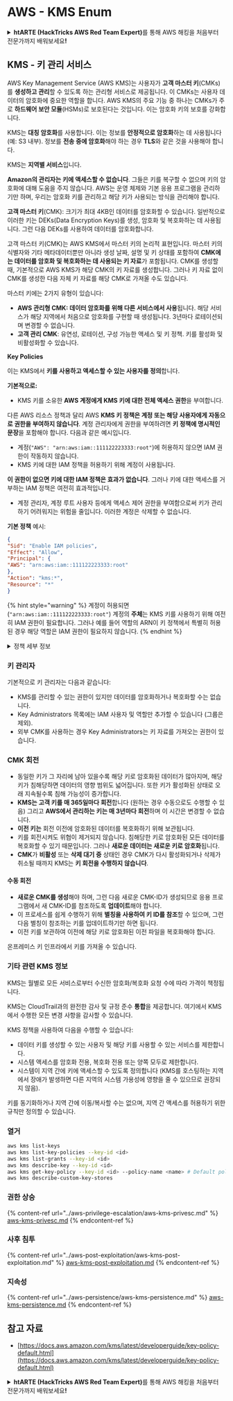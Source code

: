 # AWS - KMS Enum

<details>

<summary><strong>htARTE (HackTricks AWS Red Team Expert)</strong>를 통해 AWS 해킹을 처음부터 전문가까지 배워보세요<strong>!</strong></summary>

HackTricks를 지원하는 다른 방법:

* **회사를 HackTricks에서 광고하거나 HackTricks를 PDF로 다운로드**하려면 [**SUBSCRIPTION PLANS**](https://github.com/sponsors/carlospolop)를 확인하세요!
* [**공식 PEASS & HackTricks 스웨그**](https://peass.creator-spring.com)를 얻으세요.
* [**The PEASS Family**](https://opensea.io/collection/the-peass-family)를 발견하세요. 독점적인 [**NFTs**](https://opensea.io/collection/the-peass-family) 컬렉션입니다.
* 💬 [**Discord 그룹**](https://discord.gg/hRep4RUj7f) 또는 [**텔레그램 그룹**](https://t.me/peass)에 **참여**하거나 **Twitter** 🐦 [**@hacktricks\_live**](https://twitter.com/hacktricks\_live)**를** **팔로우**하세요.
* **HackTricks**와 **HackTricks Cloud** github 저장소에 PR을 제출하여 **해킹 트릭을 공유**하세요.

</details>

## KMS - 키 관리 서비스

AWS Key Management Service (AWS KMS)는 사용자가 **고객 마스터 키**(CMKs)를 **생성하고 관리**할 수 있도록 하는 관리형 서비스로 제공됩니다. 이 CMKs는 사용자 데이터의 암호화에 중요한 역할을 합니다. AWS KMS의 주요 기능 중 하나는 CMKs가 주로 **하드웨어 보안 모듈**(HSMs)로 보호된다는 것입니다. 이는 암호화 키의 보호를 강화합니다.

KMS는 **대칭 암호화**를 사용합니다. 이는 정보를 **안정적으로 암호화**하는 데 사용됩니다(예: S3 내부). 정보를 **전송 중에 암호화**해야 하는 경우 **TLS**와 같은 것을 사용해야 합니다.

KMS는 **지역별 서비스**입니다.

**Amazon의 관리자는 키에 액세스할 수 없습니다**. 그들은 키를 복구할 수 없으며 키의 암호화에 대해 도움을 주지 않습니다. AWS는 운영 체제와 기본 응용 프로그램을 관리하기만 하며, 우리는 암호화 키를 관리하고 해당 키가 사용되는 방식을 관리해야 합니다.

**고객 마스터 키**(CMK): 크기가 최대 4KB인 데이터를 암호화할 수 있습니다. 일반적으로 이러한 키는 DEKs(Data Encryption Keys)를 생성, 암호화 및 복호화하는 데 사용됩니다. 그런 다음 DEKs를 사용하여 데이터를 암호화합니다.

고객 마스터 키(CMK)는 AWS KMS에서 마스터 키의 논리적 표현입니다. 마스터 키의 식별자와 기타 메타데이터뿐만 아니라 생성 날짜, 설명 및 키 상태를 포함하여 **CMK에는 데이터를 암호화 및 복호화하는 데 사용되는 키 자료**가 포함됩니다. CMK를 생성할 때, 기본적으로 AWS KMS가 해당 CMK의 키 자료를 생성합니다. 그러나 키 자료 없이 CMK를 생성한 다음 자체 키 자료를 해당 CMK로 가져올 수도 있습니다.

마스터 키에는 2가지 유형이 있습니다:

* **AWS 관리형 CMK: 데이터 암호화를 위해 다른 서비스에서 사용**됩니다. 해당 서비스가 해당 지역에서 처음으로 암호화를 구현할 때 생성됩니다. 3년마다 로테이션되며 변경할 수 없습니다.
* **고객 관리 CMK**: 유연성, 로테이션, 구성 가능한 액세스 및 키 정책. 키를 활성화 및 비활성화할 수 있습니다.

**Key Policies**

이는 KMS에서 **키를 사용하고 액세스할 수 있는 사용자를 정의**합니다.

**기본적으로:**

* KMS 키를 소유한 **AWS 계정에게 KMS 키에 대한 전체 액세스 권한**을 부여합니다.

다른 AWS 리소스 정책과 달리 AWS **KMS 키 정책은 계정 또는 해당 사용자에게 자동으로 권한을 부여하지 않습니다**. 계정 관리자에게 권한을 부여하려면 **키 정책에 명시적인 문장**을 포함해야 합니다. 다음과 같은 예시입니다.

* 계정(`"AWS": "arn:aws:iam::111122223333:root"`)에 허용하지 않으면 IAM 권한이 작동하지 않습니다.
* KMS 키에 대한 IAM 정책을 허용하기 위해 계정이 사용됩니다.

**이 권한이 없으면 키에 대한 IAM 정책은 효과가 없습니다**. 그러나 키에 대한 액세스를 거부하는 IAM 정책은 여전히 효과적입니다.

* 계정 관리자, 계정 루트 사용자 등에게 액세스 제어 권한을 부여함으로써 키가 관리하기 어려워지는 위험을 줄입니다. 이러한 계정은 삭제할 수 없습니다.

**기본 정책** 예시:

```json
{
"Sid": "Enable IAM policies",
"Effect": "Allow",
"Principal": {
"AWS": "arn:aws:iam::111122223333:root"
},
"Action": "kms:*",
"Resource": "*"
}
```

{% hint style="warning" %}
계정이 허용되면 (`"arn:aws:iam::111122223333:root"`) 계정의 **주체**는 KMS 키를 사용하기 위해 여전히 IAM 권한이 필요합니다. 그러나 예를 들어 역할의 ARN이 키 정책에서 특별히 허용된 경우 해당 역할은 IAM 권한이 필요하지 않습니다.
{% endhint %}

<details>

<summary>정책 세부 정보</summary>

정책의 속성:

* JSON 기반 문서
* Resource --> 영향을 받는 리소스 ("\*"일 수도 있음)
* Action --> kms:Encrypt, kms:Decrypt, kms:CreateGrant ... (권한)
* Effect --> 허용/거부
* Principal --> 영향을 받는 arn
* Conditions (선택 사항) --> 권한 부여 조건

권한 부여:

* AWS 계정 내 다른 AWS 주체에게 권한을 위임할 수 있도록 허용합니다. AWS KMS API를 사용하여 생성해야 합니다. CMK 식별자, 수신 주체 및 필요한 작업 수준 (Decrypt, Encrypt, GenerateDataKey...)을 지정할 수 있습니다.
* 권한 부여가 생성되면 GrantToken과 GrantID가 발급됩니다.

**접근**:

* **키 정책**을 통해 -- 이 존재하는 경우 IAM 정책보다 우선합니다.
* **IAM 정책**을 통해
* **권한 부여**를 통해

</details>

### 키 관리자

기본적으로 키 관리자는 다음과 같습니다:

* KMS를 관리할 수 있는 권한이 있지만 데이터를 암호화하거나 복호화할 수는 없습니다.
* Key Administrators 목록에는 IAM 사용자 및 역할만 추가할 수 있습니다 (그룹은 제외).
* 외부 CMK를 사용하는 경우 Key Administrators는 키 자료를 가져오는 권한이 있습니다.

### CMK 회전

* 동일한 키가 그 자리에 남아 있을수록 해당 키로 암호화된 데이터가 많아지며, 해당 키가 침해당하면 데이터의 영향 범위도 넓어집니다. 또한 키가 활성화된 상태로 오래 지속될수록 침해 가능성이 증가합니다.
* **KMS는 고객 키를 매 365일마다 회전**합니다 (원하는 경우 수동으로도 수행할 수 있음) 그리고 **AWS에서 관리하는 키는 매 3년마다 회전**하며 이 시간은 변경할 수 없습니다.
* **이전 키는** 회전 이전에 암호화된 데이터를 복호화하기 위해 보관됩니다.
* 키를 회전시켜도 위협이 제거되지 않습니다. 침해당한 키로 암호화된 모든 데이터를 복호화할 수 있기 때문입니다. 그러나 **새로운 데이터는 새로운 키로 암호화**됩니다.
* **CMK**가 **비활성** 또는 **삭제 대기 중** 상태인 경우 CMK가 다시 활성화되거나 삭제가 취소될 때까지 KMS는 **키 회전을 수행하지 않습니다**.

#### 수동 회전

* **새로운 CMK를 생성**해야 하며, 그런 다음 새로운 CMK-ID가 생성되므로 응용 프로그램에서 새 CMK-ID를 참조하도록 **업데이트**해야 합니다.
* 이 프로세스를 쉽게 수행하기 위해 **별칭을 사용하여 키 ID를 참조**할 수 있으며, 그런 다음 별칭이 참조하는 키를 업데이트하기만 하면 됩니다.
* 이전 키를 보관하여 이전에 해당 키로 암호화된 이전 파일을 복호화해야 합니다.

온프레미스 키 인프라에서 키를 가져올 수 있습니다.

### 기타 관련 KMS 정보

KMS는 월별로 모든 서비스로부터 수신한 암호화/복호화 요청 수에 따라 가격이 책정됩니다.

KMS는 CloudTrail과의 완전한 감사 및 규정 준수 **통합**을 제공합니다. 여기에서 KMS에서 수행한 모든 변경 사항을 감사할 수 있습니다.

KMS 정책을 사용하여 다음을 수행할 수 있습니다:

* 데이터 키를 생성할 수 있는 사용자 및 해당 키를 사용할 수 있는 서비스를 제한합니다.
* 시스템 액세스를 암호화 전용, 복호화 전용 또는 양쪽 모두로 제한합니다.
* 시스템이 지역 간에 키에 액세스할 수 있도록 정의합니다 (KMS를 호스팅하는 지역에서 장애가 발생하면 다른 지역의 시스템 가용성에 영향을 줄 수 있으므로 권장되지 않음).

키를 동기화하거나 지역 간에 이동/복사할 수는 없으며, 지역 간 액세스를 허용하기 위한 규칙만 정의할 수 있습니다.

### 열거

```bash
aws kms list-keys
aws kms list-key-policies --key-id <id>
aws kms list-grants --key-id <id>
aws kms describe-key --key-id <id>
aws kms get-key-policy --key-id <id> --policy-name <name> # Default policy name is "default"
aws kms describe-custom-key-stores
```

### 권한 상승

{% content-ref url="../aws-privilege-escalation/aws-kms-privesc.md" %}
[aws-kms-privesc.md](../aws-privilege-escalation/aws-kms-privesc.md)
{% endcontent-ref %}

### 사후 침투

{% content-ref url="../aws-post-exploitation/aws-kms-post-exploitation.md" %}
[aws-kms-post-exploitation.md](../aws-post-exploitation/aws-kms-post-exploitation.md)
{% endcontent-ref %}

### 지속성

{% content-ref url="../aws-persistence/aws-kms-persistence.md" %}
[aws-kms-persistence.md](../aws-persistence/aws-kms-persistence.md)
{% endcontent-ref %}

## 참고 자료

* [https://docs.aws.amazon.com/kms/latest/developerguide/key-policy-default.html](https://docs.aws.amazon.com/kms/latest/developerguide/key-policy-default.html)

<details>

<summary><strong>htARTE (HackTricks AWS Red Team Expert)</strong>를 통해 AWS 해킹을 처음부터 전문가까지 배워보세요<strong>!</strong></summary>

HackTricks를 지원하는 다른 방법:

* **회사를 HackTricks에서 광고하거나 HackTricks를 PDF로 다운로드**하려면 [**SUBSCRIPTION PLANS**](https://github.com/sponsors/carlospolop)를 확인하세요!
* [**공식 PEASS & HackTricks 상품**](https://peass.creator-spring.com)을 구매하세요.
* [**The PEASS Family**](https://opensea.io/collection/the-peass-family)를 발견하세요. 독점적인 [**NFT**](https://opensea.io/collection/the-peass-family) 컬렉션입니다.
* 💬 [**Discord 그룹**](https://discord.gg/hRep4RUj7f) 또는 [**텔레그램 그룹**](https://t.me/peass)에 **참여**하거나 **Twitter** 🐦 [**@hacktricks\_live**](https://twitter.com/hacktricks\_live)를 **팔로우**하세요.
* **HackTricks**와 [**HackTricks Cloud**](https://github.com/carlospolop/hacktricks-cloud) github 저장소에 PR을 제출하여 **해킹 기법을 공유**하세요.

</details>
